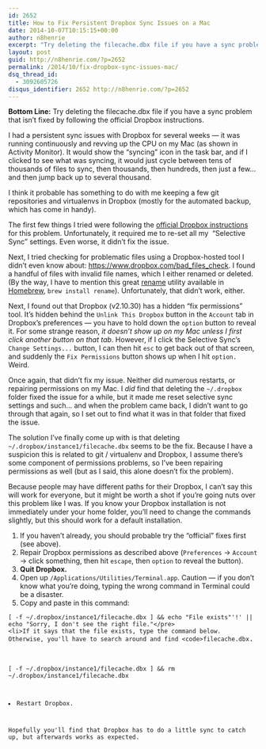 ```yaml
---
id: 2652
title: How to Fix Persistent Dropbox Sync Issues on a Mac
date: 2014-10-07T10:15:15+00:00
author: n8henrie
excerpt: "Try deleting the filecache.dbx file if you have a sync problem that isn't fixed by following the official Dropbox instructions."
layout: post
guid: http://n8henrie.com/?p=2652
permalink: /2014/10/fix-dropbox-sync-issues-mac/
dsq_thread_id:
  - 3092605726
disqus_identifier: 2652 http://n8henrie.com/?p=2652
---
```

**Bottom Line:** Try deleting the filecache.dbx file if you have a sync problem that isn&#8217;t fixed by following the official Dropbox instructions.<!--more-->

I had a persistent sync issues with Dropbox for several weeks &#8212; it was running continuously and revving up the CPU on my Mac (as shown in Activity Monitor). It would show the &#8220;syncing&#8221; icon in the task bar, and if I clicked to see what was syncing, it would just cycle between tens of thousands of files to sync, then thousands, then hundreds, then just a few&#8230; and then jump back up to several thousand.

I think it probable has something to do with me keeping a few git repositories and virtualenvs in Dropbox (mostly for the automated backup, which has come in handy).

The first few things I tried were following the <a target="_blank" href="https://www.dropbox.com/en/help/72">official Dropbox instructions</a> for this problem. Unfortunately, it required me to re-set all my  &#8220;Selective Sync&#8221; settings. Even worse, it didn&#8217;t fix the issue.

Next, I tried checking for problematic files using a Dropbox-hosted tool I didn&#8217;t even know about: <a target="_blank" href="https://www.dropbox.com/bad_files_check">https://www.dropbox.com/bad_files_check</a>. I found a handful of files with invalid file names, which I either renamed or deleted. (By the way, I have to mention this great <a target="_blank" href="http://plasmasturm.org/code/rename">rename</a> utility available in <a target="_blank" href="http://brew.sh/" title="Homebrew — The missing package manager for OS X">Homebrew</a>, `brew install rename`). Unfortunately, that didn&#8217;t work, either.

Next, I found out that Dropbox (v2.10.30) has a hidden &#8220;fix permissions&#8221; tool. It&#8217;s hidden behind the `Unlink This Dropbox` button in the `Account` tab in Dropbox&#8217;s preferences &#8212; you have to hold down the `option` button to reveal it. For some strange reason, _it doesn&#8217;t show up on my Mac unless I first click another button on that tab_. However, if I click the Selective Sync&#8217;s `Change Settings...` button, I can then hit `esc` to get back out of that screen, and suddenly the `Fix Permissions` button shows up when I hit `option.` Weird.

Once again, that didn&#8217;t fix my issue. Neither did numerous restarts, or repairing permissions on my Mac. I _did_ find that deleting the `~/.dropbox` folder fixed the issue for a while, but it made me reset selective sync settings and such&#8230; and when the problem came back, I didn&#8217;t want to go through that again, so I set out to find what it was in that folder that fixed the issue.

The solution I&#8217;ve finally come up with is that deleting `~/.dropbox/instance1/filecache.dbx` seems to be the fix. Because I have a suspicion this is related to git / virtualenv and Dropbox, I assume there&#8217;s some component of permissions problems, so I&#8217;ve been repairing permissions as well (but as I said, this alone doesn&#8217;t fix the problem).

Because people may have different paths for their Dropbox, I can&#8217;t say this will work for everyone, but it might be worth a shot if you&#8217;re going nuts over this problem like I was. If you know your Dropbox installation is not immediately under your home folder, you&#8217;ll need to change the commands slightly, but this should work for a default installation.

  1. If you haven&#8217;t already, you should probable try the &#8220;official&#8221; fixes first (see above).
  2. Repair Dropbox permissions as described above (`Preferences` -> `Account` -> click something, then hit `escape`, then `option` to reveal the button).
  3. **Quit Dropbox.**
  4. Open up `/Applications/Utilities/Terminal.app`. Caution &#8212; if you don&#8217;t know what you&#8217;re doing, typing the wrong command in Terminal could be a disaster.
  5. Copy and paste in this command: 
<pre><code class="bash">[ -f ~/.dropbox/instance1/filecache.dbx ] && echo "File exists"'!' || echo "Sorry, I don't see the right file."&lt;/pre>
&lt;li>If it says that the file exists, type the command below. Otherwise, you'll have to search around and find &lt;code>filecache.dbx</code>.</li>


<pre><code class="bash">[ -f ~/.dropbox/instance1/filecache.dbx ] && rm ~/.dropbox/instance1/filecache.dbx</pre>
<li>Restart Dropbox.</li>
</ol>
<p>Hopefully you'll find that Dropbox has to do a little sync to catch up, but afterwards works as expected.</p>
